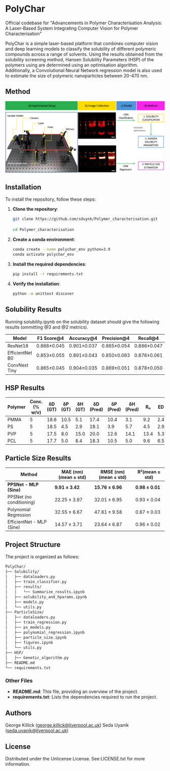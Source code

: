 # PolyChar

Official codebase for "Advancements in Polymer Characterisation Analysis: A Laser-Based System Integrating Computer Vision for Polymer Characterisation" 

PolyChar is a simple laser-based platform that combines computer vision and deep learning models to classify the solubility of different polymeric compounds across a range of solvents. Using the results obtained from the solubility screening method, Hansen Solubility Parameters (HSP) of the polymers using are determined using an optimisation algorithm. Additionally, a Convolutional Neural Network regression model is also used to estimate the size of polymeric nanoparticles between 20-470 nm.



## Method

![illustration of three methods](method.png)


## Installation

To install the repository, follow these steps:

1. **Clone the repository**:
    ```sh
    git clone https://github.com/sduynk/Polymer_characterisation.git

    cd Polymer_characterisation
    ```

2. **Create a conda environment**:
    ```sh
    conda create --name polychar_env python=3.9
    conda activate polychar_env
    ```

3. **Install the required dependencies**:
    ```sh
    pip install -r requirements.txt
    ```

4. **Verify the installation**:
    ```sh
    python -m unittest discover
    ```


## Solubility Results

Running solubility.ipynb on the solubility dataset should give the following results (ommitting @3 and @2 metrics).

| Model             |F1 Score@4     | Accuracy@4    | Precision@4   | Recall@4      |
|--------------     |-----------    |--------       |----------     |----------     |
| ResNet18          | 0.868±0.045   | 0.901±0.037   | 0.865±0.054   | 0.886±0.047   |
| EfficientNet B0   | 0.853±0.055   | 0.891±0.043   | 0.850±0.063   | 0.876±0.061   |
| ConvNext Tiny     | 0.865±0.045	| 0.904±0.035	| 0.869±0.051	| 0.878±0.050   |


## HSP Results



| Polymer | Conc. (% w/v) | δD (GT) | δP (GT) | δH (GT) | δD (Pred) | δP (Pred) | δH (Pred) | R₀   | ED  | PED (%) |
| ------- | ------------- | ------- | ------- | ------- | --------- | --------- | --------- | ---- | --- | ------- |
| PMMA    | 5             | 18.6    | 10.5    | 5.1     | 17.4      | 10.4      | 3.1       | 9.2  | 2.4 | 11      |
| PS      | 5             | 18.5    | 4.5     | 2.9     | 18.1      | 3.9       | 5.7       | 4.5  | 2.9 | 15      |
| PVP     | 5             | 17.5    | 8.0     | 15.0    | 20.0      | 12.6      | 14.1      | 13.4 | 5.3 | 22      |
| PCL     | 5             | 17.7    | 5.0     | 8.4     | 18.3      | 10.5      | 5.0       | 9.6  | 6.5 | 32      |


## Particle Size Results



| Method                    | MAE (nm)(mean ± std)     | RMSE (nm)(mean ± std)     | R²(mean ± std)     |
| ------------------------- | ------------------------ | ------------------------- | ------------------ |
| **PPSNet - MLP (Sine)**   | **9.91 ± 3.42**          | **15.76 ± 6.96**          | **0.98 ± 0.01**    |
| PPSNet (no conditioning)  | 22.25 ± 3.97             | 32.01 ± 6.95              | 0.93 ± 0.04        |
| Polynomial Regression     | 32.55 ± 6.67             | 47.81 ± 9.58              | 0.87 ± 0.03        |
| EfficientNet - MLP (Sine) | 14.57 ± 3.71             | 23.64 ± 6.87              | 0.96 ± 0.02        |



## Project Structure

The project is organized as follows:

```
PolyChar/
├── Solubility/
│   ├── dataloaders.py 
│   ├── train_classifier.py 
│   ├── results/
│   │   └── Summarize_results.ipynb
│   ├── solubility_and_hparams.ipynb
│   ├── models.py 
│   └── utils.py 
├── ParticleSize/
│   ├── dataloaders.py 
│   ├── train_regression.py 
│   ├── ps_models.py 
│   ├── polynomial_regression.ipynb
│   ├── particle_size.ipynb
│   ├── figures.ipynb
│   └── utils.py 
├── HSP/
│   ├── Genetic_algorithm.py
├── README.md
└── requirements.txt
```

### Other Files
- **README.md**: This file, providing an overview of the project.
- **requirements.txt**: Lists the dependencies required to run the project.


## Authors
George Killick (george.killick@liverpool.ac.uk)
Seda Uyanik (seda.uyanik@liverpool.ac.uk)


## License
Distributed under the Unlicense License. See LICENSE.txt for more information.
